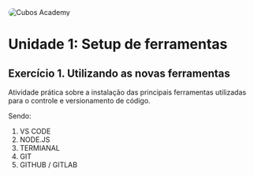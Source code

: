 <img alt="Cubos Academy" title="Cubos Academy" src="https://github.com/ZemaJr/hello-world/assets/66797597/6cf47f05-27b6-4685-920c-05e6b7fe452a" style="border-radius: 10px;">


# Unidade 1: Setup de ferramentas
## Exercício 1. Utilizando as novas ferramentas

Atividade prática sobre a instalação das principais ferramentas utilizadas para o controle e versionamento de código.

Sendo:

1. VS CODE
2. NODE.JS
3. TERMIANAL
4. GIT
5. GITHUB / GITLAB
   


